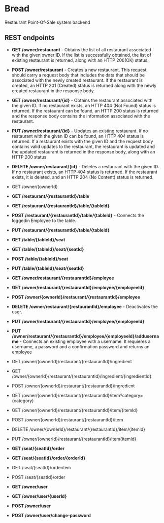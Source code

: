 # Bread
Restaurant Point-Of-Sale system backend

## REST endpoints

* __GET /owner/restaurant__ - Obtains the list of all restaurant associated with the given owner ID. If the list is successfully obtained, the list of existing restaurant is returned, along with an HTTP 200(OK) status.
* __POST /owner/restaurant__ - Creates a new restaurant. This request should carry a request body that includes the data that should be associated with the newly created restaurant. If the restaurant is created, an HTTP 201 (Created) status is returned along with the newly created restaurant in the response body.
* __GET /owner/restaurant/{id}__ - Obtains the restaurant associated with the given ID. If no restaurant exists, an HTTP 404 (Not Found) status is returned. If the restaurant can be found, an HTTP 200 status is returned and the response body contains the information associated with the restaurant.
* __PUT /owner/restaurant/{id}__ - Updates an existing restaurant. If no restaurant with the given ID can be found, an HTTP 404 status is returned. If a restaurant exists with the given ID and the request body contains valid updates to the restaurant, the restaurant is updated and the updated restaurant is returned in the response body, along with an HTTP 200 status.
* __DELETE /owner/restaurant/{id}__ - Deletes a restaurant with the given ID. If no restaurant exists, an HTTP 404 status is returned. If the restaurant exists, it is deleted, and an HTTP 204 (No Content) status is returned.

* GET /owner/{ownerId}

* __GET /restaurant/{restaurantId}/table__
* __GET /restaurant/{restaurantId}/table/{tableId}__
* __POST /restaurant/{restaurantId}/table/{tableId}__ - Connects the loggedin Employee to the table.
* __PUT /restaurant/{restaurantId}/table/{tableId}__

* __GET /table/{tableId}/seat__
* __GET /table/{tableId}/seat/{seatId}__
* __POST /table/{tableId}/seat__
* __PUT /table/{tableId}/seat/{seatId}__

* __GET /owner/restaurant/{restaurantId}/employee__
* __GET /owner/restaurant/{restaurantId}/employee/{employeeId}__
* __POST /owner/{ownerId}/restaurant/{restaurantId}/employee__
* __DELETE /owner/restaurant/{restaurantId}/employee__ - Deactivates the user.
* __PUT /owner/restaurant/{restaurantId}/employee/{employeeId}__
* __PUT /owner/restaurant/{restaurantId}/employee/{employeeId}/addusername__ - Connects an existing employee with a username. It requieres a username, a password and a confirmation password and returns an employee

* GET /owner/{ownerId}/restaurant/{restaurantId}/ingredient
* GET /owner/{ownerId}/restaurant/{restaurantId}/ingredient/{ingredientId}
* POST /owner/{ownerId}/restaurant/{restaurantId}/ingredient

* GET /owner/{ownerId}/restaurant/{restaurantId}/item?category={category}
* GET /owner/{ownerId}/restaurant/{restaurantId}/item/{itemId}
* POST /owner/{ownerId}/restaurant/{restaurantId}/item
* DELETE /owner/{ownerId}/restaurant/{restaurantId}/item/{itemId}
* PUT /owner/{ownerId}/restaurant/{restaurantId}/item{itemId}

* __GET /seat/{seatId}/order__
* __GET /seat/{seatId}/order/{orderId}__
* GET /seat/{seatId}/orderitem
* POST /seat/{seatId}/order

* __GET /owner/user__
* __GET /owner/user/{userId}__
* __POST /owner/user__
* __POST /owner/user/change-password__